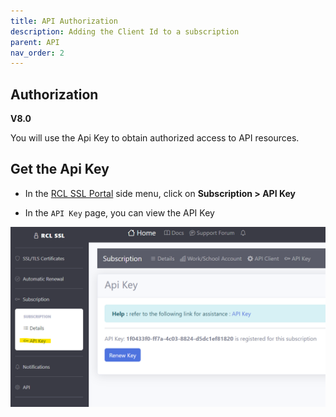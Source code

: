 ```yaml
---
title: API Authorization
description: Adding the Client Id to a subscription
parent: API
nav_order: 2
---
```


## Authorization
**V8.0**

You will use the Api Key to obtain authorized access to API resources.

## Get the Api Key

- In the [RCL SSL Portal](../portal/portal.md) side menu, click on **Subscription > API Key**

- In the ``API Key`` page, you can view the API Key

![image](../images/api_authorization/api-key.png)